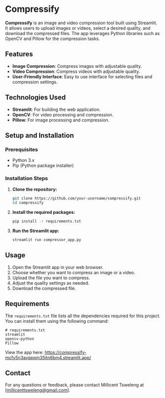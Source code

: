 # Compressify

**Compressify** is an image and video compression tool built using Streamlit. It allows users to upload images or videos, select a desired quality, and download the compressed files. The app leverages Python libraries such as OpenCV and Pillow for the compression tasks.

## Features

- **Image Compression**: Compress images with adjustable quality.
- **Video Compression**: Compress videos with adjustable quality.
- **User-Friendly Interface**: Easy to use interface for selecting files and compression settings.

## Technologies Used

- **Streamlit**: For building the web application.
- **OpenCV**: For video processing and compression.
- **Pillow**: For image processing and compression.

## Setup and Installation

### Prerequisites

- Python 3.x
- Pip (Python package installer)

### Installation Steps

1. **Clone the repository:**

    ```bash
    git clone https://github.com/your-username/compressify.git
    cd compressify
    ```

2. **Install the required packages:**

    ```bash
    pip install -r requirements.txt
    ```

3. **Run the Streamlit app:**

    ```bash
    streamlit run compressor_app.py
    ```

## Usage

1. Open the Streamlit app in your web browser.
2. Choose whether you want to compress an image or a video.
3. Upload the file you want to compress.
4. Adjust the quality settings as needed.
5. Download the compressed file.

## Requirements

The `requirements.txt` file lists all the dependencies required for this project. You can install them using the following command:

```plaintext
# requirements.txt
streamlit
opencv-python
Pillow
```
View the app here: https://compressify-mcfy5n3ayqppm35itn6bm4.streamlit.app/
## Contact
For any questions or feedback, please contact Millicent Tsweleng at [millicenttsweleng@gmail.com].
